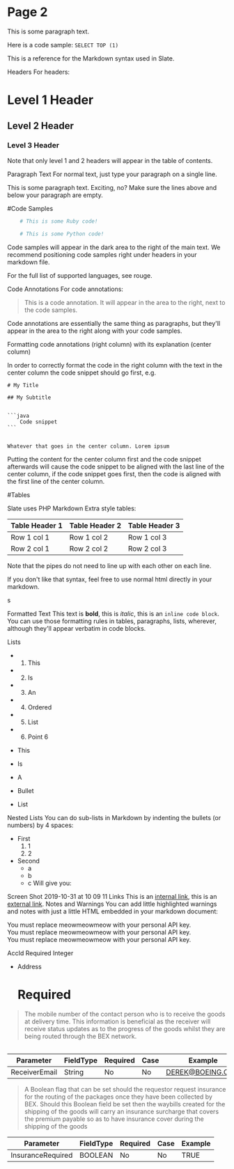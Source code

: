 # Page 2

This is some paragraph text.

Here is a code sample: `SELECT TOP (1)`

This is a reference for the Markdown syntax used in Slate.

Headers
For headers:

# Level 1 Header

## Level 2 Header

### Level 3 Header

Note that only level 1 and 2 headers will appear in the table of contents.

Paragraph Text
For normal text, just type your paragraph on a single line.

This is some paragraph text. Exciting, no?
Make sure the lines above and below your paragraph are empty.

#Code Samples

```ruby
	# This is some Ruby code!
```

```python
	# This is some Python code!
```


Code samples will appear in the dark area to the right of the main text. We recommend positioning code samples right under headers in your markdown file.

For the full list of supported languages, see rouge.

Code Annotations
For code annotations:

> This is a code annotation. It will appear in the area to the right, next to the code samples.

Code annotations are essentially the same thing as paragraphs, but they'll appear in the area to the right along with your code samples.

Formatting code annotations (right column) with its explanation (center column)

In order to correctly format the code in the right column with the text in the center column the code snippet should go first, e.g.

    # My Title

    ## My Subtitle


    ```java
        Code snippet
    ```


    Whatever that goes in the center column. Lorem ipsum
Putting the content for the center column first and the code snippet afterwards will cause the code snippet to be aligned with the last line of the center column, if the code snippet goes first, then the code is aligned with the first line of the center column.

#Tables

Slate uses PHP Markdown Extra style tables:

Table Header 1 | Table Header 2 | Table Header 3
-------------- | -------------- | --------------
Row 1 col 1 | Row 1 col 2 | Row 1 col 3
Row 2 col 1 | Row 2 col 2 | Row 2 col 3
Note that the pipes do not need to line up with each other on each line.

If you don't like that syntax, feel free to use normal html directly in your markdown.
 <table>s

Formatted Text
This text is **bold**, this is *italic*, this is an `inline code block`.
You can use those formatting rules in tables, paragraphs, lists, wherever, although they'll appear verbatim in code blocks.

Lists

* 1. This
* 2. Is
* 3. An
* 4. Ordered
* 5. List
* 6. Point 6


* This
* Is
* A
* Bullet
* List

Nested Lists
You can do sub-lists in Markdown by indenting the bullets (or numbers) by 4 spaces:

* First
    1. 1
    1. 2
* Second
    * a
    * b
    * c
Will give you:

Screen Shot 2019-10-31 at 10 09 11
Links
This is an [internal link](#error-code-definitions), this is an [external link](http://google.com).
Notes and Warnings
You can add little highlighted warnings and notes with just a little HTML embedded in your markdown document:

<aside class="notice">
    You must replace meowmeowmeow with your personal API key.
</aside>


<aside class="warning">
    You must replace meowmeowmeow with your personal API key.
</aside>


<aside class="success">
    You must replace meowmeowmeow with your personal API key.
</aside>

AccId
    Required
    Integer

* Address 
	# Required


> The mobile number of the contact person who is to receive the goods at delivery time. This
information is beneficial as the receiver will receive status updates as to the progress of the goods
whilst they are being routed through the BEX network.

Parameter | FieldType | Required | Case | Example
--------- | --------- | -------- | ---- | ------- 
ReceiverEmail      | String | No  | No  | DEREK@BOEING.COM

> A Boolean flag that can be set should the requestor request insurance for the routing of the
packages once they have been collected by BEX. Should this Boolean field be set then the waybills
created for the shipping of the goods will carry an insurance surcharge that covers the premium
payable so as to have insurance cover during the shipping of the goods

Parameter | FieldType | Required | Case | Example
--------- | --------- | -------- | ---- | ------- 
InsuranceRequired | BOOLEAN | No  | No  | TRUE

